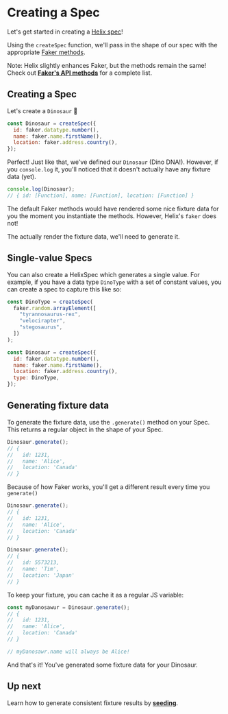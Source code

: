 # Creating a Spec

Let's get started in creating a [Helix spec](../api/HelixSpec)!

Using the `createSpec` function, we'll pass in the shape of our spec with the appropriate [Faker methods](https://github.com/marak/Faker.js/#api-methods).

Note: Helix slightly enhances Faker, but the methods remain the same! Check out **[Faker's API methods](https://github.com/marak/Faker.js/#api-methods)** for a complete list.

## Creating a Spec

Let's create a `Dinosaur` 🦎

```js
const Dinosaur = createSpec({
  id: faker.datatype.number(),
  name: faker.name.firstName(),
  location: faker.address.country(),
});
```

Perfect! Just like that, we've defined our `Dinosaur` (Dino DNA!). However, if you `console.log` it, you'll noticed that it doesn't actually have any fixture data (yet).

```js
console.log(Dinosaur);
// { id: [Function], name: [Function], location: [Function] }
```

The default Faker methods would have rendered some nice fixture data for you the moment you instantiate the methods. However, Helix's `faker` does not!

The actually render the fixture data, we'll need to generate it.

## Single-value Specs

You can also create a HelixSpec which generates a single value. For example, if you have a data type `DinoType` with a set of constant values, you can create a spec to capture this like so:

```js
const DinoType = createSpec(
  faker.random.arrayElement([
    "tyrannosaurus-rex",
    "velocirapter",
    "stegosaurus",
  ])
);

const Dinosaur = createSpec({
  id: faker.datatype.number(),
  name: faker.name.firstName(),
  location: faker.address.country(),
  type: DinoType,
});
```

## Generating fixture data

To generate the fixture data, use the `.generate()` method on your Spec. This returns a regular object in the shape of your Spec.

```js
Dinosaur.generate();
// {
//   id: 1231,
//   name: 'Alice',
//   location: 'Canada'
// }
```

Because of how Faker works, you'll get a different result every time you `generate()`

```js
Dinosaur.generate();
// {
//   id: 1231,
//   name: 'Alice',
//   location: 'Canada'
// }

Dinosaur.generate();
// {
//   id: 5573213,
//   name: 'Tim',
//   location: 'Japan'
// }
```

To keep your fixture, you can cache it as a regular JS variable:

```js
const myDanosawur = Dinosaur.generate();
// {
//   id: 1231,
//   name: 'Alice',
//   location: 'Canada'
// }

// myDanosawr.name will always be Alice!
```

And that's it! You've generated some fixture data for your Dinosaur.

## Up next

Learn how to generate consistent fixture results by **[seeding](./seeding.md)**.

